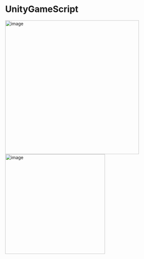 # UnityGameScript
 <img width="429" alt="image" src="https://github.com/user-attachments/assets/476088b0-5a58-4a4c-ac4c-7b892d81117b">
<img width="320" alt="image" src="https://github.com/user-attachments/assets/cff692ac-7fa6-4fe9-a8ee-6316d7f56fea">


